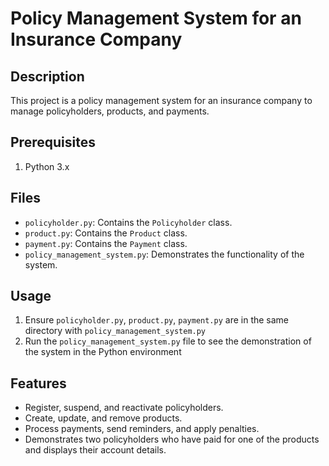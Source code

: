 # Policy Management System for an Insurance Company

## Description
This project is a policy management system for an insurance company to manage policyholders, products, and payments.

## Prerequisites
1. Python 3.x
  
## Files
- `policyholder.py`: Contains the `Policyholder` class.
- `product.py`: Contains the `Product` class.
- `payment.py`: Contains the `Payment` class.
- `policy_management_system.py`: Demonstrates the functionality of the system.

## Usage
1. Ensure `policyholder.py`, `product.py`, `payment.py` are in the same directory with `policy_management_system.py`
2. Run the `policy_management_system.py` file to see the demonstration of the system in the Python environment

## Features
- Register, suspend, and reactivate policyholders.
- Create, update, and remove products.
- Process payments, send reminders, and apply penalties.
- Demonstrates two policyholders who have paid for one of the products and displays their account details.
